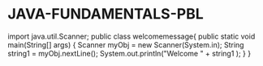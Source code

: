 # JAVA-FUNDAMENTALS-PBL
import java.util.Scanner; 
public class welcomemessage{
public static void main(String[] args) {
Scanner myObj = new Scanner(System.in);
String string1 = myObj.nextLine(); 
System.out.println("Welcome " + string1 );
}
}

